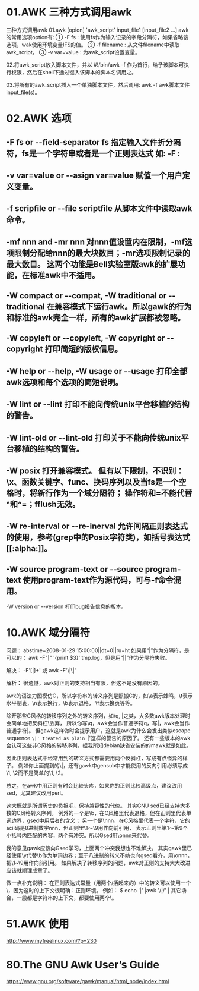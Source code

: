 # 01.AWK 三种方式调用awk 

三种方式调用awk 
01.awk [opion] 'awk_script' input_file1 [input_file2 ...] 
awk的常用选项option有: 
① -F fs :         使用fs作为输入记录的字段分隔符，如果省略该选项，wak使用环境变量IFS的值。 
② -f filename :   从文件filename中读取awk_script。
③ -v var=value :  为awk_script设置变量。 

02.将awk_script放入脚本文件，并以 #!/bin/awk -f 作为首行，给予该脚本可执行权限，然后在shell下通过键入该脚本的脚本名调用之。 

03.将所有的awk_script插入一个单独脚本文件，然后调用: awk -f awk脚本文件 input_file(s)。 

# 02.AWK 选项

-F fs or --field-separator fs
指定输入文件折分隔符，fs是一个字符串或者是一个正则表达式
如:   -F :
----------------------------------------------------------------------------
-v var=value or --asign var=value
赋值一个用户定义变量。
----------------------------------------------------------------------------
-f scripfile or --file scriptfile
从脚本文件中读取awk命令。
----------------------------------------------------------------------------
-mf nnn and -mr nnn
对nnn值设置内在限制，-mf选项限制分配给nnn的最大块数目；-mr选项限制记录的最大数目。
这两个功能是Bell实验室版awk的扩展功能，在标准awk中不适用。
----------------------------------------------------------------------------
-W compact or --compat, -W traditional or --traditional
在兼容模式下运行awk。所以gawk的行为和标准的awk完全一样，所有的awk扩展都被忽略。
----------------------------------------------------------------------------
-W copyleft or --copyleft, -W copyright or --copyright
打印简短的版权信息。
----------------------------------------------------------------------------
-W help or --help, -W usage or --usage
打印全部awk选项和每个选项的简短说明。
----------------------------------------------------------------------------
-W lint or --lint
打印不能向传统unix平台移植的结构的警告。
----------------------------------------------------------------------------
-W lint-old or --lint-old
打印关于不能向传统unix平台移植的结构的警告。
----------------------------------------------------------------------------
-W posix
打开兼容模式。
但有以下限制，不识别：\x、函数关键字、func、换码序列以及当fs是一个空格时，将新行作为一个域分隔符；
操作符**和**=不能代替^和^=；fflush无效。
----------------------------------------------------------------------------
-W re-interval or --re-inerval
允许间隔正则表达式的使用，参考(grep中的Posix字符类)，如括号表达式[[:alpha:]]。
----------------------------------------------------------------------------
-W source program-text or --source program-text
使用program-text作为源代码，可与-f命令混用。
----------------------------------------------------------------------------
-W version or --version
打印bug报告信息的版本。

# 10.AWK 域分隔符

问题：
abstime=2008-01-29 15:00:00||dt=0||ru=ht
如果用“|”作为分隔符，是可以的： awk -F"|" '{print $3}' tmp.log，但是用“||”作为分隔符失败。

解决：
-F'[|]+'
或
awk -F'\\|\\|'

解析：
很遗憾，awk对正则的支持相当有限，但这不是没有原因的。

awk的语法力图模仿C，所以字符串的转义序列是照搬C的，如\a表示蜂鸣，\t表示水平制表，\n表示换行，\b表示退格， \f表示换页等等。

除开那些C风格的转移序列之外的转义序列，如\q, \|之类，大多数awk版本处理时会简单地把反斜杠\丢弃，
所以你写\q，awk会当作普通字符q，写\|，awk会当作普通字符|。
但gawk这样做时会提示用户，这就是awk为什么会发出类似escape sequence `\|' treated as plain `|'这样的警告的原因了。
还有一些版本的awk会认可这些非C风格的转移序列，据我所知debian缺省安装的的mawk就是如此。

因此正则表达式中经常用到的转义方式都需要用两个反斜杠，写成有点怪异的样子。
例如你上面提到的\\|，还有gawk中gensub中才能使用的反向引用必须写成\\1, \\2而不是简单的\1, \2。

总之，在awk中用正则有时会比较头疼，如果你的正则比较高级点，建议改用sed，尤其建议改用perl。

这大概就是所谓历史的负担吧，保持兼容性的代价。
其实GNU sed已经支持大多数的C风格转义序列。
例外的一个是\b，在C风格里代表退格，但在正则里代表单词边界，gsed中用后者的含义；
另一个是\nnn，在C风格里代表一个字符，它的acii码是8进制数字nnn，但正则里\1～\9用作向前引用，
表示正则里第1～第9个小括号内匹配的内容，两个有冲突。所以Gsed用\onnn来代替。

我的意见gawk应该向Gsed学习，上面两个冲突我想也不难解决。
其实gawk里已经使用\y代替\b作为单词边界；至于八进制的转义不妨也向gsed看齐，用\onnn，把\1~\9用作向前引用。
如果解决了转移序列的问题，awk对正则的支持大大改进应该就顺理成章了。

做一点补充说明：
在正则表达式常量（用两个/括起来的）中的转义可以使用一个\，因为这时的上下文很明确：正则环境。
例如：
$ echo '|' |awk '/\|/'
|
其它场合，一般都是字符串的上下文，都要使用两个\。

# 51.AWK 使用

http://www.myfreelinux.com/?p=230

# 80.The GNU Awk User’s Guide

https://www.gnu.org/software/gawk/manual/html_node/index.html

